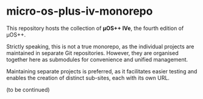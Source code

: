 # micro-os-plus-iv-monorepo

This repository hosts the collection of **µOS++ IVe**, the fourth edition of µOS++.

Strictly speaking, this is not a true monorepo, as the individual projects are maintained in separate
Git repositories. However, they are organised together here as submodules for convenience and unified management.

Maintaining separate projects is preferred, as it facilitates easier testing and enables the creation of distinct sub-sites, each with its own URL.

(to be continued)
